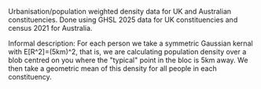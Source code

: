 Urbanisation/population weighted density data for UK and Australian constituencies. Done using GHSL 2025 data for UK constituencies and census 2021 for Australia.

Informal description: For each person we take a symmetric Gaussian kernal with E[R^2]=(5km)^2, that is, we are calculating population density over a blob centred
on you where the "typical" point in the bloc is 5km away. We then take a geometric mean of this density for all people in each constituency.
